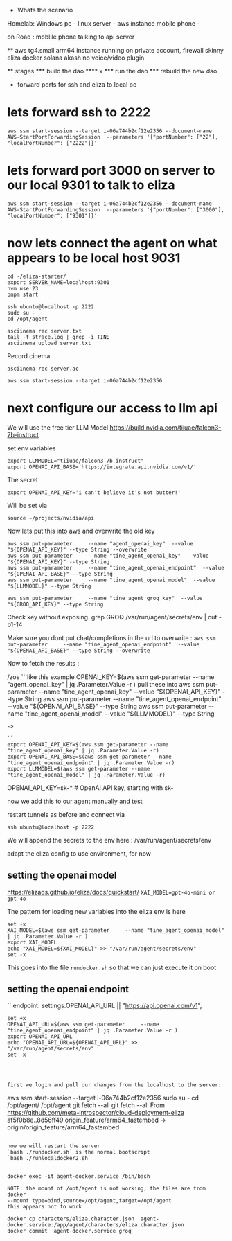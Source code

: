
* Whats the scenario 

Homelab:
Windows pc - linux server - aws instance
mobile phone - 

on Road : moblile phone talking to api server 

** aws tg4.small arm64 instance running on private account, firewall
skinny eliza docker
solana 
akash 
no voice/video plugin

** stages 
*** build the dao
**** x
*** run the dao
*** rebuild the new dao

* forward ports for ssh and eliza to local pc

# lets forward ssh to 2222
```
aws ssm start-session --target i-06a744b2cf12e2356 --document-name AWS-StartPortForwardingSession  --parameters '{"portNumber": ["22"], "localPortNumber": ["2222"]}'
```

# lets forward port 3000 on server to our local 9301 to talk to eliza
```
aws ssm start-session --target i-06a744b2cf12e2356 --document-name AWS-StartPortForwardingSession  --parameters '{"portNumber": ["3000"], "localPortNumber": ["9301"]}'

```

# now lets connect the agent  on what appears to be local host 9031
```
cd ~/eliza-starter/
export SERVER_NAME=localhost:9301
nvm use 23
pnpm start 
```

```
ssh ubuntu@localhost -p 2222
sudo su -
cd /opt/agent

asciinema rec server.txt
tail -f strace.log | grep -i TINE
asciinema upload server.txt
```

Record cinema
```
asciinema rec server.ac
```

```
aws ssm start-session --target i-06a744b2cf12e2356 
```

# next configure our access to llm api 

We will use the free tier LLM Model
https://build.nvidia.com/tiiuae/falcon3-7b-instruct

set env variables
```
export LLMMODEL="tiiuae/falcon3-7b-instruct"
export OPENAI_API_BASE='https://integrate.api.nvidia.com/v1/'
```
The secret 
```
export OPENAI_API_KEY='i can't believe it's not butter!'
```
Will be set via 
```
source ~/projects/nvidia/api
```

Now lets put this into aws and overwrite the old key 
```
aws ssm put-parameter     --name "agent_openai_key"  --value "${OPENAI_API_KEY}" --type String --overwrite
aws ssm put-parameter     --name "tine_agent_openai_key"  --value "${OPENAI_API_KEY}" --type String
aws ssm put-parameter     --name "tine_agent_openai_endpoint"  --value "${OPENAI_API_BASE}" --type String
aws ssm put-parameter     --name "tine_agent_openai_model"  --value "${LLMMODEL}" --type String

aws ssm put-parameter     --name "tine_agent_groq_key"  --value "${GROQ_API_KEY}" --type String
```

Check key without exposing.
grep GROQ /var/run/agent/secrets/env | cut -b1-14


Make sure you dont put chat/completions in the url
to overwrite :
`aws ssm put-parameter     --name "tine_agent_openai_endpoint"  --value "${OPENAI_API_BASE}" --type String --overwrite`


Now to fetch the results :

/zos ```like this example
OPENAI_KEY=$(aws ssm get-parameter     --name "agent_openai_key" | jq .Parameter.Value -r )
pull these into 
aws ssm put-parameter     --name "tine_agent_openai_key"  --value "${OPENAI_API_KEY}" --type String
aws ssm put-parameter     --name "tine_agent_openai_endpoint"  --value "${OPENAI_API_BASE}" --type String
aws ssm put-parameter     --name "tine_agent_openai_model"  --value "${LLMMODEL}" --type String
```
->

``
export OPENAI_API_KEY=$(aws ssm get-parameter --name "tine_agent_openai_key" | jq .Parameter.Value -r)
export OPENAI_API_BASE=$(aws ssm get-parameter --name "tine_agent_openai_endpoint" | jq .Parameter.Value -r)
export LLMMODEL=$(aws ssm get-parameter --name "tine_agent_openai_model" | jq .Parameter.Value -r)
```

OPENAI_API_KEY=sk-* # OpenAI API key, starting with sk-

now we add this to our agent manually and test

restart tunnels as before and connect via 
```
ssh ubuntu@localhost -p 2222
```

We will append the secrets to the env here :
/var/run/agent/secrets/env

adapt the eliza config to use environment, for now 

## setting the openai model 
https://elizaos.github.io/eliza/docs/quickstart/
`XAI_MODEL=gpt-4o-mini or gpt-4o`

The pattern for loading new variables into the eliza env is here
```
set +x
XAI_MODEL=$(aws ssm get-parameter     --name "tine_agent_openai_model" | jq .Parameter.Value -r )
export XAI_MODEL
echo "XAI_MODEL=${XAI_MODEL}" >> "/var/run/agent/secrets/env"
set -x
```

This goes into the file `rundocker.sh` so that we can just execute it on boot


## setting the openai endpoint
``
endpoint: settings.OPENAI_API_URL || "https://api.openai.com/v1",
```
set +x
OPENAI_API_URL=$(aws ssm get-parameter     --name "tine_agent_openai_endpoint" | jq .Parameter.Value -r )
export OPENAI_API_URL
echo "OPENAI_API_URL=${OPENAI_API_URL}" >> "/var/run/agent/secrets/env"
set -x




first we login and pull our changes from the localhost to the server:
```
aws ssm start-session --target i-06a744b2cf12e2356 
sudo su -
cd /opt/agent/
/opt/agent
git fetch --all
git fetch --all
From https://github.com/meta-introspector/cloud-deployment-eliza
   af5f0b8e..8d56ff49  origin_feature/arm64_fastembed -> origin/origin_feature/arm64_fastembed
```

now we will restart the server 
`bash ./rundocker.sh` is the normal bootscript
`bash ./runlocaldocker2.sh`


docker exec -it agent-docker.service /bin/bash

NOTE: the mount of /opt/agent is not working, the files are from docker
--mount type=bind,source=/opt/agent,target=/opt/agent
this appears not to work

docker cp characters/eliza.character.json  agent-docker.service:/app/agent/characters/eliza.character.json
docker commit  agent-docker.service groq
